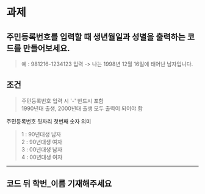 # 과제

## 주민등록번호를 입력할 때 생년월일과 성별을 출력하는 코드를 만들어보세요.
> 예 : 981216-1234123 입력 -> 나는 1998년 12월 16일에 태어난 남자입니다.

## 조건
> 주민등록번호 입력 시 '-' 반드시 포함  
> 1990년대 출생, 2000년대 출생 모두 출력이 되어야 함  

주민등록번호 뒷자리 첫번째 숫자 의미   
> 1 : 90년대생 남자  
> 2 : 90년대생 여자  
> 3 : 00년대생 남자  
> 4 : 00년대생 여자  

--------------------------------------------------

## 코드 뒤 학번_이름 기재해주세요
